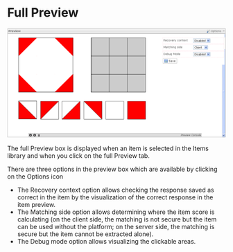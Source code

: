 <!--
parent:
    title: Items
author:
    - 'Jérôme Bogaerts'
created_at: '2012-03-19 19:54:10'
updated_at: '2013-03-13 13:35:28'
tags:
    - Items
-->

Full Preview
============

![](../resources/preview-item.png)

The full Preview box is displayed when an item is selected in the Items library and when you click on the full Preview tab.

There are three options in the preview box which are available by clicking on the Options icon

-   The Recovery context option allows checking the response saved as correct in the item by the visualization of the correct response in the item preview.
-   The Matching side option allows determining where the item score is calculating (on the client side, the matching is not secure but the item can be used without the platform; on the server side, the matching is secure but the item cannot be extracted alone).
-   The Debug mode option allows visualizing the clickable areas.

